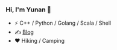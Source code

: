 ### Hi, I'm Yunan 👋

- ⚡ C++ / Python / Golang / Scala / Shell
- ✍️ [Blog](https://yunan.xyz)
- ❤️ Hiking / Camping
